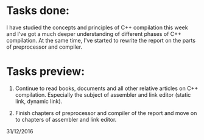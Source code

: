 # Tasks done:
I have studied the concepts and principles of C++ compilation this week and I've got a much deeper understanding of different phases of C++ compilation. At the same time, I've started to rewrite the report on the parts of preprocessor and compiler.   

# Tasks preview:
1. Continue to read books, documents and all other relative articles on C++ compilation.
Especially the subject of assembler and link editor (static link, dynamic link).

2. Finish chapters of preprocessor and compiler of the report and move on to chapters of assembler and link editor.

31/12/2016
